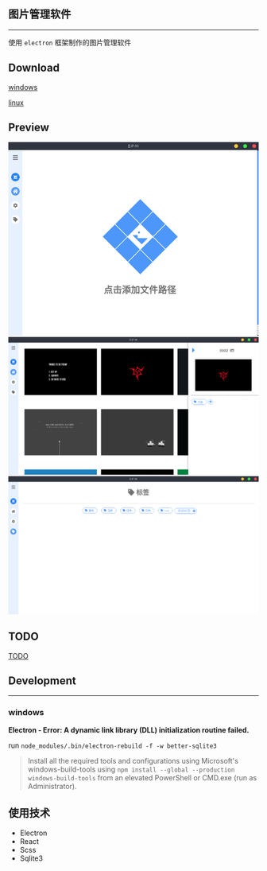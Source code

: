 ## 图片管理软件

---

使用 `electron` 框架制作的图片管理软件

## Download

[windows]()

[linux]()

## Preview 

![](./images/01.png)
![](./images/02.png)
![](./images/03.png)

## TODO

[TODO](./TODO.MD)

## Development

---

### windows 

__Electron - Error: A dynamic link library (DLL) initialization routine failed.__

run `node_modules/.bin/electron-rebuild -f -w better-sqlite3`

> Install all the required tools and configurations using Microsoft's windows-build-tools using `npm install --global --production windows-build-tools` from an elevated PowerShell or CMD.exe (run as Administrator).


## 使用技术

- Electron
- React
- Scss
- Sqlite3
